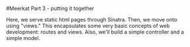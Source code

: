 #Meerkat Part 3 - putting it together

Here, we serve static html pages through Sinatra. Then, we
move onto using "views." This encapsulates some very basic concepts
of web development: routes and views. Also, we'll build a
simple controller and a simple model.

